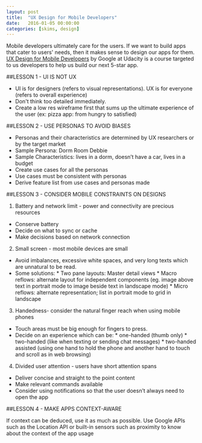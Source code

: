 ```yaml
---
layout: post
title:  "UX Design for Mobile Developers"
date:   2016-01-05 00:00:00
categories: [skims, design]
---
```

Mobile developers ultimately care for the users. If we want to build apps that cater to users' needs, then it makes sense to design our apps for them. [UX Design for Mobile Developers](https://www.udacity.com/course/ux-design-for-mobile-developers--ud849) by Google at Udacity is a course targeted to us developers to help us build our next 5-star app.


##LESSON 1 - UI IS NOT UX

- UI is for designers (refers to visual representations). UX is for everyone (refers to overall experience)
- Don't think too detailed immediately.
- Create a low res wireframe first that sums up the ultimate experience of the user (ex: pizza app: from hungry to satisfied)

##LESSON 2 - USE PERSONAS TO AVOID BIASES

- Personas and their characteristics are determined by UX researchers or by the target market
- Sample Persona: Dorm Room Debbie
- Sample Characteristics: lives in a dorm, doesn’t have a car, lives in a budget
- Create use cases for all the personas
- Use cases must be consistent with personas
- Derive feature list from use cases and personas made

##LESSON 3 - CONSIDER MOBILE CONSTRAINTS ON DESIGNS

1. Battery and network limit - power and connectivity are precious resources
 * Conserve battery
 * Decide on what to sync or cache
 * Make decisions based on network connection  
2. Small screen - most mobile devices are small
 * Avoid imbalances, excessive white spaces, and very long texts which are unnatural to be read.
 * Some solutions:
       * Two pane layouts: Master detail views
       * Macro reflows: alternate layout for independent components (eg. image above text in portrait mode to image beside text in landscape mode)
       * Micro reflows: alternate representation; list in portrait mode to grid in landscape  
3. Handedness- consider the natural finger reach when using mobile phones
  * Touch areas must be big enough for fingers to press.
  * Decide on an experience which can be:
        * one-handed (thumb only)
        * two-handed (like when texting or sending chat messages)
        * two-handed assisted (using one hand to hold the phone and another hand to touch and scroll as in web browsing)  
4. Divided user attention - users have short attention spans
 - Deliver concise and straight to the point content
 - Make relevant commands available
 - Consider using notifications so that the user doesn’t always need to open the app

##LESSON 4 - MAKE APPS CONTEXT-AWARE

If context can be deduced, use it as much as possible.
Use Google APIs such as the Location API or built-in sensors such as proximity to know about the context of the app usage
